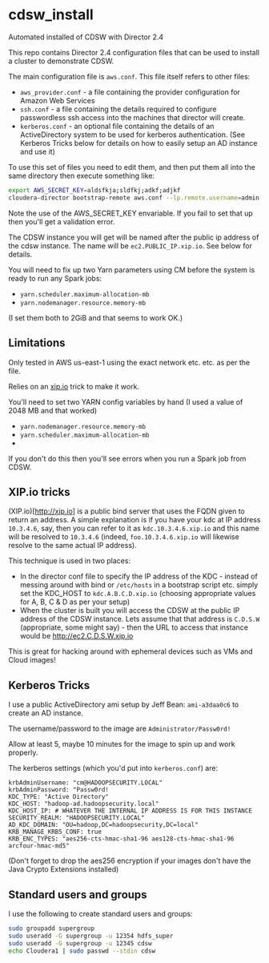 # cdsw_install
Automated installed of CDSW with Director 2.4

This repo contains Director 2.4 configuration files that can be used to install a cluster to demonstrate CDSW.

The main configuration file is `aws.conf`. This file itself refers to other files:
* `aws_provider.conf` - a file containing the provider configuration for Amazon Web Services
* `ssh.conf` - a file containing the details required to configure passwordless ssh access into the machines that director will create.
* `kerberos.conf` - an optional file containing the details of an ActiveDirectory system to be used for kerberos authentication. (See Kerberos Tricks below for details on how to easily setup an AD instance and use it)

To use this set of files you need to edit them, and then put them all into the same directory then execute something like:
```sh
export AWS_SECRET_KEY=aldsfkja;sldfkj;adkf;adjkf
cloudera-director bootstrap-remote aws.conf --lp.remote.username=admin --lp.remote.password=admin
```
Note the use of the AWS_SECRET_KEY envariable. If you fail to set that up then you'll get a validation error.

The CDSW instance you will get will be named after the public ip address of the cdsw instance. The name will be `ec2.PUBLIC_IP.xip.io`. See below for details.

You will need to fix up two Yarn parameters using CM before the system is ready to run any Spark jobs:

+ `yarn.scheduler.maximum-allocation-mb`
+ `yarn.nodemanager.resource.memory-mb`

(I set them both to 2GiB and that seems to work OK.)


## Limitations
Only tested in AWS us-east-1 using the exact network etc. etc. as per the file.

Relies on an [xip.io](http://xip.io) trick to make it work.

You'll need to set two YARN config variables by hand (I used a value of 2048 MB and that worked)
+ `yarn.nodemanager.resource.memory-mb`
+ `yarn.scheduler.maximum-allocation-mb`
+ 
If you don't do this then you'll see errors when you run a Spark job from CDSW.

## XIP.io tricks
(XIP.io)[http://xip.io] is a public bind server that uses the FQDN given to return an address. A simple explanation is if you have your kdc at IP address `10.3.4.6`, say, then you can refer to it as `kdc.10.3.4.6.xip.io` and this name will be resolved to `10.3.4.6` (indeed, `foo.10.3.4.6.xip.io` will likewise resolve to the same actual IP address).

This technique is used in two places:
+ In the director conf file to specify the IP address of the KDC - instead of messing around with bind or `/etc/hosts` in a bootstrap script etc. simply set the KDC_HOST to `kdc.A.B.C.D.xip.io` (choosing appropriate values for A, B, C & D as per your setup)
+ When the cluster is built you will access the CDSW at the public IP address of the CDSW instance. Lets assume that that address is `C.D.S.W` (appropriate, some might say) - then the URL to access that instance would be http://ec2.C.D.S.W.xip.io

This is great for hacking around with ephemeral devices such as VMs and Cloud images!

## Kerberos Tricks
I use a public ActiveDirectory ami setup by Jeff Bean: `ami-a3daa0c6` to create an AD instance. 

The username/password to the image are `Administrator/Passw0rd!`

Allow at least 5, maybe 10 minutes for the image to spin up and work properly. 

The kerberos settings (which you'd put into `kerberos.conf`) are:

```
krbAdminUsername: "cm@HADOOPSECURITY.LOCAL"
krbAdminPassword: "Passw0rd!
KDC_TYPE: "Active Directory"
KDC_HOST: "hadoop-ad.hadoopsecurity.local"
KDC_HOST_IP: # WHATEVER THE INTERNAL IP ADDRESS IS FOR THIS INSTANCE
SECURITY_REALM: "HADOOPSECURITY.LOCAL"
AD_KDC_DOMAIN: "OU=hadoop,DC=hadoopsecurity,DC=local"
KRB_MANAGE_KRB5_CONF: true
KRB_ENC_TYPES: "aes256-cts-hmac-sha1-96 aes128-cts-hmac-sha1-96 arcfour-hmac-md5"
```
(Don't forget to drop the aes256 encryption if your images don't have the Java Crypto Extensions installed)

## Standard users and groups
I use the following to create standard users and groups:
```sh
sudo groupadd supergroup
sudo useradd -G supergroup -u 12354 hdfs_super
sudo useradd -G supergroup -u 12345 cdsw
echo Cloudera1 | sudo passwd --stdin cdsw
```
